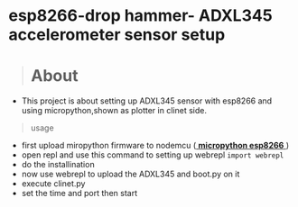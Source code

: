 # esp8266-drop hammer- ADXL345 accelerometer sensor setup

> # About
- This project is about setting up ADXL345 sensor with esp8266 and using micropython,shown as plotter in clinet side.
>  usage 
- first upload miropython firmware to nodemcu (<a href = "https://docs.micropython.org/en/latest/esp8266/esp8266/tutorial/repl.html" target = "_blank"> **micropython esp8266** </a>)
- open repl and use this command to setting up webrepl `import webrepl`
- do the installination
- now use webrepl to upload the ADXL345 and boot.py on it
- execute clinet.py 
- set the time and port then  start 
